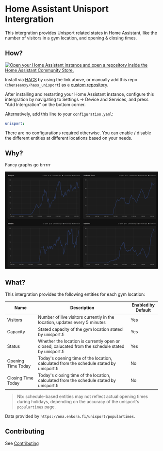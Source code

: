 # Home Assistant Unisport Intergration

This intergration provides Unisport related states in Home Assistant, like the number of visitors in a gym location, and opening & closing times.

## How?

[![Open your Home Assistant instance and open a repository inside the Home Assistant Community Store.](https://my.home-assistant.io/badges/hacs_repository.svg)](https://my.home-assistant.io/redirect/hacs_repository/?owner=chenseanxy&repository=hass_unisport&category=integration)

Install via [HACS](https://www.hacs.xyz/docs/use/) by using the link above, or manually add this repo (`chenseanxy/hass_unisport`) as a [custom repository](https://www.hacs.xyz/docs/faq/custom_repositories/).

After installing and restarting your Home Assistant instance, configure this intergration by navigating to Settings -> Device and Services, and press "Add Intergration" on the bottom corner.

Alternatively, add this line to your `configuration.yaml`:

```yaml
unisport:
```

There are no configurations required otherwise. You can enable / disable the different entities at different locations based on your needs.

## Why?

Fancy graphs go brrrrr

![Screenshot of four unisport gym status](docs/images/screenshot.png)


## What?

This intergration provides the following entities for each gym location:

| Name | Description | Enabled by Default |
| ---- | ----------- | ------------------ |
| Visitors | Number of live visitors currently in the location, updates every 5 minutes | Yes |
| Capacity | Stated capacity of the gym location stated by unisport.fi | Yes |
| Status | Whether the location is currently open or closed, calucated from the schedule stated by unisport.fi | Yes |
| Opening Time Today | Today's opening time of the location, calculated from the schedule stated by unisport.fi | No |
| Closing Time Today | Today's closing time of the location, calculated from the schedule stated by unisport.fi | No |

> Nb: schedule-based entities may not reflect actual opening times during holidays, depending on the accuracy of the unisport's `populartimes` page.

Data provided by `https://oma.enkora.fi/unisport/populartimes`.

## Contributing

See [Contributing](CONTRIBUTING.md)
